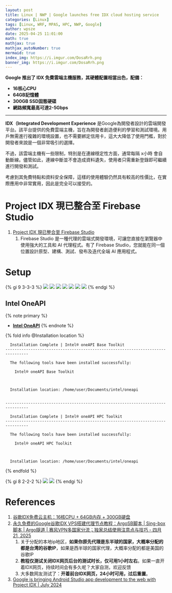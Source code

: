 ```yaml
---
layout: post
title: Linux | NWP | Google launches free IDX cloud hosting service
categories: [Linux]
tags: [Linux, WRF, MPAS, HPC, NWP, Google]
author: wpsze
date: 2025-04-25 11:01:00
math: true
mathjax: true
mathjax_autoNumber: true
mermaid: true
index_img: https://i.imgur.com/DosaRrh.png
banner_img: https://i.imgur.com/DosaRrh.png
---
```


**Google 推出了 IDX 免費雲端主機服務，其硬體配置相當出色，配備：**

- **16核心CPU**
- **64GB記憶體**
- **300GB SSD固態硬碟**
- **網路頻寬最高可達2-5Gbps**

---

**IDX（Integrated Development Experience** 是Google為開發者設計的雲端開發平台。該平台提供的免費雲端主機，旨在為開發者創造便利的學習和測試環境。用戶無需進行複雜的環境設置，也不需要綁定信用卡，這大大降低了使用門檻，對於開發者來說是一個非常吸引的選擇。

不過，該雲端主機有一些限制，特別是在連線穩定性方面，通常每隔 x小時 會自動斷線。儘管如此，連線中斷並不會造成資料遺失，使用者只需重新登錄即可繼續進行開發和測試。

考慮到其免費特點和資料安全保障，這樣的使用體驗仍然具有較高的性價比，在實際應用中非常實用，因此是完全可以接受的。

# Project IDX 現已整合至 Firebase Studio

1. [Project IDX 現已整合至 Firebase Studio](https://firebase.google.com/docs/studio/idx-is-firebase-studio?hl=zh-TW)
   1. Firebase Studio 是一種代理的雲端式開發環境，可讓您直接在瀏覽器中使用強大的工具和 AI 代理程式。有了 Firebase Studio，您就能在同一個位置設計原型、建構、測試、發布及迭代全端 AI 應用程式。

# Setup

{% gi 9 3-3-3 %}
![](https://i.imgur.com/3Ujabys.png)
![](https://i.imgur.com/39GS3v0.png)
![](https://i.imgur.com/DosaRrh.png)
![](https://i.imgur.com/N8drA1Z.png)
![](https://i.imgur.com/yYqouJE.png)
![](https://i.imgur.com/VdKPFFi.png)
![](https://i.imgur.com/Z39gVTg.png)
{% endgi %}

## Intel OneAPI

{% note primary %}
- [**Intel OneAPI**](https://waipangsze.github.io/2023/05/06/Intel_OneAPI/)
{% endnote %}

{% fold info @Installation location %}
```log
  Installation Complete | Intel® oneAPI Base Toolkit
--------------------------------------------------------------------------------

  The following tools have been installed successfully:

    Intel® oneAPI Base Toolkit



  Installation location: /home/user/Documents/intel/oneapi


--------------------------------------------------------------------------------

  Installation Complete | Intel® oneAPI HPC Toolkit
--------------------------------------------------------------------------------

  The following tools have been installed successfully:

    Intel® oneAPI HPC Toolkit



  Installation location: /home/user/Documents/intel/oneapi
```
{% endfold %}

{% gi 8 2-2-2 %}
![](https://i.imgur.com/DoGxDAP.png)
![](https://i.imgur.com/GRAMHzt.png)
{% endgi %}

# References

1. [谷歌IDX免费云主机：16核CPU + 64GB内存 + 300GB硬盘](https://mp.weixin.qq.com/s/eAOFAF2WZPYs3EbP3vucow)
2. [永久免费的Google谷歌IDX VPS搭建代理节点教程：ArgoSB脚本 | Sing-box脚本 | Argo隧道 | 赛风VPN多国家分流；独家总结使用注意点与技巧 - 四月 21, 2025](https://ygkkk.blogspot.com/2025/04/google-idx-vps.html)
   1. 关于分配的本地ip地区，**如果你原先代理是东半球的国家，大概率分配的都是台湾的谷歌IP**，如果是西半球的国家代理，大概率分配的都是美国的谷歌IP
   2. **教程仅测试关闭IDX网页后台的测试时长，仅可用1小时左右**。如果一直开着IDX网页，持续时间会有多久呢？大家自测，欢迎反馈
   3. 大多数网友测试了：**开着前台IDX网页，24小时可用，过后重置**。
3. [Google is bringing Android Studio app development to the web with Project IDX | July 2024](https://www.techloy.com/google-is-bringing-android-studio-app-development-to-the-web-with-project-idx/)